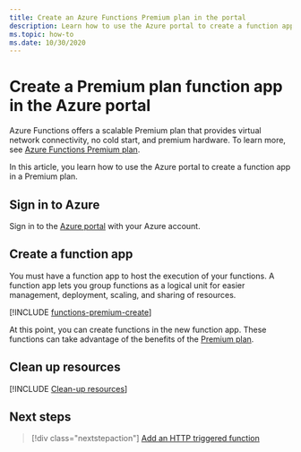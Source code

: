 ```yaml
---
title: Create an Azure Functions Premium plan in the portal
description: Learn how to use the Azure portal to create a function app that runs in the Premium plan.
ms.topic: how-to
ms.date: 10/30/2020
---
```


# Create a Premium plan function app in the Azure portal

Azure Functions offers a scalable Premium plan that provides virtual network connectivity, no cold start, and premium hardware. To learn more, see [Azure Functions Premium plan](functions-premium-plan.md). 

In this article, you learn how to use the Azure portal to create a function app in a Premium plan. 

## Sign in to Azure

Sign in to the [Azure portal](https://portal.azure.com) with your Azure account.

## Create a function app

You must have a function app to host the execution of your functions. A function app lets you group functions as a logical unit for easier management, deployment, scaling, and sharing of resources.

[!INCLUDE [functions-premium-create](../../includes/functions-premium-create.md)]

At this point, you can create functions in the new function app. These functions can take advantage of the benefits of the [Premium plan](functions-premium-plan.md).

## Clean up resources

[!INCLUDE [Clean-up resources](../../includes/functions-quickstart-cleanup.md)]

## Next steps

> [!div class="nextstepaction"]
> [Add an HTTP triggered function](./functions-create-function-app-portal.md#create-function)
